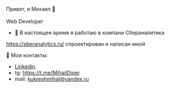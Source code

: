 Привет, я Михаил 👋<br/>  
Web Developer


- 🔭 В настоящее время я работаю в компани Сбераналитика

https://sberanalytics.ru/ спроектирован и написан мной

📢 Мои контакты:
   - [Linkedin](https://www.linkedin.com/feed/?trk=404_page).
   -   tg: https://t.me/MihailDiper <br/>
   -   mail: kukreshmihal@yandex.ru <br/>
